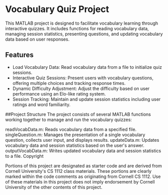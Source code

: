 # Vocabulary Quiz Project

This MATLAB project is designed to facilitate vocabulary learning through interactive quizzes. It includes functions for reading vocabulary data, managing session statistics, presenting questions, and updating vocabulary data based on user responses.

## Features

- Load Vocabulary Data: Read vocabulary data from a file to initialize quiz sessions.
- Interactive Quiz Sessions: Present users with vocabulary questions, offering multiple choices and tracking response times.
- Dynamic Difficulty Adjustment: Adjust the difficulty based on user performance using an Elo-like rating system.
- Session Tracking: Maintain and update session statistics including user ratings and word familiarity.
  
##Project Structure
The project consists of several MATLAB functions working together to manage and run the vocabulary quizzes:

readVocabData.m: Reads vocabulary data from a specified file.
singleQuestion.m: Manages the presentation of a single vocabulary question, collects user input, and displays results.
updateData.m: Updates vocabulary data and session statistics based on the user's answer.
outputVocabData.m: Writes updated vocabulary data and session statistics to a file.
Copyright

Portions of this project are designated as starter code and are derived from Cornell University's CS 1112 class materials. These portions are clearly marked within the code comments as originating from Cornell CS 1112. Use of these materials in this project does not imply endorsement by Cornell University of the other contents of this project.
